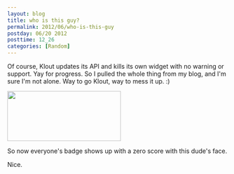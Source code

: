 ```yaml
---
layout: blog
title: who is this guy?
permalink: 2012/06/who-is-this-guy
postday: 06/20 2012
posttime: 12_26
categories: [Random]
---
```


Of course, Klout updates its API and kills its own widget with no warning or support. Yay for progress. So I pulled the whole thing from my blog, and I'm sure I'm not alone. Way to go Klout, way to mess it up. :)

<a href="http://blog.kristeraxel.com/wp-content/uploads/2012/06/Screen-shot-2012-06-20-at-12.23.22-PM.png"><img src="http://blog.kristeraxel.com/wp-content/uploads/2012/06/Screen-shot-2012-06-20-at-12.23.22-PM.png" alt="" title="Screen shot 2012-06-20 at 12.23.22 PM" width="259" height="114" class="aligncenter size-full wp-image-1882" /></a>

So now everyone's badge shows up with a zero score with this dude's face.

Nice.
